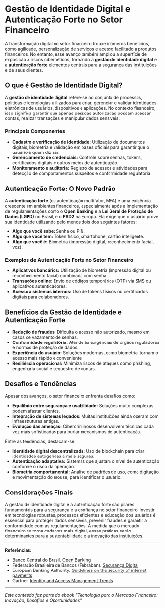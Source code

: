 # Gestão de Identidade Digital e Autenticação Forte no Setor Financeiro

A transformação digital no setor financeiro trouxe inúmeros benefícios, como agilidade, personalização de serviços e acesso facilitado a produtos financeiros. No entanto, esse avanço também ampliou a superfície de exposição a riscos cibernéticos, tornando a **gestão de identidade digital** e a **autenticação forte** elementos centrais para a segurança das instituições e de seus clientes.

## O que é Gestão de Identidade Digital?

A **gestão de identidade digital** refere-se ao conjunto de processos, políticas e tecnologias utilizados para criar, gerenciar e validar identidades eletrônicas de usuários, dispositivos e aplicações. No contexto financeiro, isso significa garantir que apenas pessoas autorizadas possam acessar contas, realizar transações e manipular dados sensíveis.

### Principais Componentes

- **Cadastro e verificação de identidade:** Utilização de documentos digitais, biometria e validação em bases oficiais para garantir que o usuário é quem diz ser.
- **Gerenciamento de credenciais:** Controle sobre senhas, tokens, certificados digitais e outros meios de autenticação.
- **Monitoramento e auditoria:** Registro de acessos e atividades para detecção de comportamentos suspeitos e conformidade regulatória.

## Autenticação Forte: O Novo Padrão

A **autenticação forte** (ou autenticação multifator, MFA) é uma exigência crescente em ambientes financeiros, especialmente após a implementação de regulamentações como o **Open Banking** e a **Lei Geral de Proteção de Dados (LGPD)** no Brasil, e o **PSD2** na Europa. Ela exige que o usuário prove sua identidade utilizando pelo menos dois dos seguintes fatores:

- **Algo que você sabe:** Senha ou PIN.
- **Algo que você tem:** Token físico, smartphone, cartão inteligente.
- **Algo que você é:** Biometria (impressão digital, reconhecimento facial, voz).

### Exemplos de Autenticação Forte no Setor Financeiro

- **Aplicativos bancários:** Utilização de biometria (impressão digital ou reconhecimento facial) combinada com senha.
- **Transações online:** Envio de códigos temporários (OTP) via SMS ou aplicativos autenticadores.
- **Acesso a sistemas internos:** Uso de tokens físicos ou certificados digitais para colaboradores.

## Benefícios da Gestão de Identidade e Autenticação Forte

- **Redução de fraudes:** Dificulta o acesso não autorizado, mesmo em casos de vazamento de senhas.
- **Conformidade regulatória:** Atende às exigências de órgãos reguladores e normas de proteção de dados.
- **Experiência do usuário:** Soluções modernas, como biometria, tornam o acesso mais rápido e conveniente.
- **Resiliência operacional:** Minimiza riscos de ataques como phishing, engenharia social e sequestro de contas.

## Desafios e Tendências

Apesar dos avanços, o setor financeiro enfrenta desafios como:

- **Equilíbrio entre segurança e usabilidade:** Soluções muito complexas podem afastar clientes.
- **Integração de sistemas legados:** Muitas instituições ainda operam com infraestruturas antigas.
- **Evolução das ameaças:** Cibercriminosos desenvolvem técnicas cada vez mais sofisticadas para burlar mecanismos de autenticação.

Entre as tendências, destacam-se:

- **Identidade digital descentralizada:** Uso de blockchain para criar identidades autogeridas e mais seguras.
- **Autenticação adaptativa:** Sistemas que ajustam o nível de autenticação conforme o risco da operação.
- **Biometria comportamental:** Análise de padrões de uso, como digitação e movimentação do mouse, para identificar o usuário.

## Considerações Finais

A gestão de identidade digital e a autenticação forte são pilares fundamentais para a segurança e a confiança no setor financeiro. Investir em tecnologias robustas, processos eficientes e educação dos usuários é essencial para proteger dados sensíveis, prevenir fraudes e garantir a conformidade com as regulamentações. À medida que o mercado financeiro se torna cada vez mais digital, essas práticas serão determinantes para a sustentabilidade e a inovação das instituições.

---

**Referências:**

- Banco Central do Brasil. [Open Banking](https://www.bcb.gov.br/estabilidadefinanceira/openbanking)
- Federação Brasileira de Bancos (Febraban). [Segurança Digital](https://portal.febraban.org.br/)
- European Banking Authority. [Guidelines on the security of internet payments](https://www.eba.europa.eu/)
- Gartner. [Identity and Access Management Trends](https://www.gartner.com/en/information-technology)

---

*Este conteúdo faz parte do ebook "Tecnologia para o Mercado Financeiro: Inovação, Desafios e Oportunidades".*